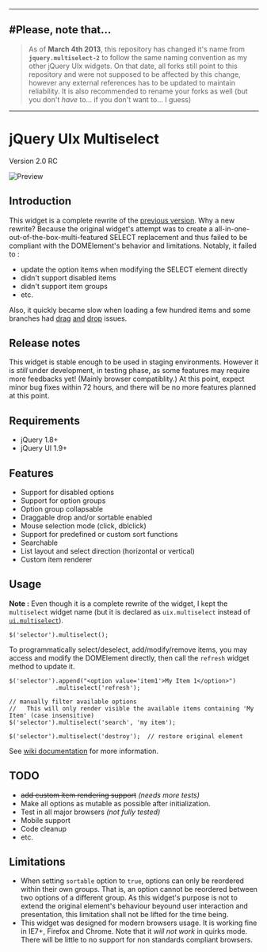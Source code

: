 -----
#Please, note that...
-----

> As of **March 4th 2013**, this repository has changed it's name from **`jquery.multiselect-2`**
> to follow the same naming convention as my other jQuery UIx widgets. On that date, all
> forks still point to this repository and were not supposed to be affected by this change,
> however any external references has to be updated to maintain reliability.
> It is also recommended to rename your forks as well (but you don't *have* to... if you
> don't want to... I guess)

-----


jQuery UIx Multiselect
==================
Version 2.0 RC

![Preview](http://mind2soft.com/labs/jquery/multiselect/preview.png)

Introduction
------------

This widget is a complete rewrite of the [previous version](https://github.com/michael/multiselect). Why a new rewrite? Because the original widget's attempt was to create a all-in-one-out-of-the-box-multi-featured SELECT replacement and thus failed to be compliant with the DOMElement's behavior and limitations. Notably, it failed to :

* update the option items when modifying the SELECT element directly
* didn't support disabled items
* didn't support item groups
* etc.

Also, it quickly became slow when loading a few hundred items and some branches had [drag](https://github.com/michael/multiselect/issues/91) [and](https://github.com/michael/multiselect/issues/124) [drop](https://github.com/michael/multiselect/issues/8) issues.

Release notes
-------------

This widget is stable enough to be used in staging environments. However it is *still* under development, in testing phase, as some features may require more feedbacks yet! (Mainly browser compatiblity.) At this point, expect minor bug fixes within 72 hours, and there will be no more features planned at this point.

Requirements
------------

* jQuery 1.8+
* jQuery UI 1.9+

Features
--------

* Support for disabled options
* Support for option groups
* Option group collapsable
* Draggable drop and/or sortable enabled
* Mouse selection mode (click, dblclick)
* Support for predefined or custom sort functions
* Searchable
* List layout and select direction (horizontal or vertical)
* Custom item renderer


Usage
-----

**Note :** Even though it is a complete rewrite of the widget, I kept the `multiselect` widget name (but it is declared as `uix.multiselect` instead of [`ui.multiselect`](http://ajpiano.com/widgetfactory/#slide22)).

    $('selector').multiselect();

To programmatically select/deselect, add/modify/remove items, you may access and modify the DOMElement directly, then call the `refresh` widget method to update it.

    $('selector').append("<option value='item1'>My Item 1</option>")
                 .multiselect('refresh');

    // manually filter available options
    //   This will only render visible the available items containing 'My Item' (case insensitive)
    $('selector').multiselect('search', 'my item');

    $('selector').multiselect('destroy');  // restore original element

See [wiki documentation](https://github.com/yanickrochon/jquery.uix.multiselect/wiki) for more information.


TODO
----

* <del>add custom item rendering support</del> *(needs more tests)*
* Make all options as mutable as possible after initialization.
* Test in all major browsers *(not fully tested)*
* Mobile support
* Code cleanup
* etc.


Limitations
-----------

* When setting `sortable` option to `true`, options can only be reordered within their own groups. That is, an option cannot be
  reordered between two options of a different group. As this widget's purpose is not to extend the original element's behaviour
  beyound user interaction and presentation, this limitation shall not be lifted for the time being.
* This widget was designed for modern browsers usage. It is working fine in IE7+, Firefox and Chrome. Note that it
  *will not work* in quirks mode. There will be little to no support for non standards compliant browsers.
